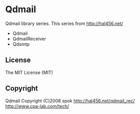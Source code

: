 Qdmail
======

Qdmail library series.
This series from http://hal456.net/

* Qdmail
* QdmailReceiver
* Qdsmtp

## License ##

The MIT License (MIT)

## Copyright ##

Qdmail
Copyright (C)2008	spok
http://hal456.net/qdmail_rec/
http://www.cpa-lab.com/tech/

